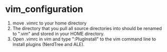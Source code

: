 # vim_configuration
1) move .vimrc to your home directory
2) The directory that you pull all source directories into should be renamed to ".vim" and stored in your HOME directory.
3) Open .vimrc in vim and type ":PlugInstall" to the vim command line to install plugins (NerdTree and ALE).
